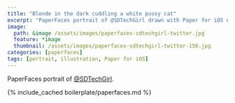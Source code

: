 ```yaml
---
title: "Blonde in the dark cuddling a white pussy cat"
excerpt: "PaperFaces portrait of @SDTechGirl drawn with Paper for iOS on an iPad."
image: 
  path: &image /assets/images/paperfaces-sdtechgirl-twitter.jpg 
  feature: *image
  thumbnail: /assets/images/paperfaces-sdtechgirl-twitter-150.jpg
categories: [paperfaces]
tags: [portrait, illustration, Paper for iOS]
---
```


PaperFaces portrait of [@SDTechGirl](https://twitter.com/SDTechGirl).

{% include_cached boilerplate/paperfaces.md %}
